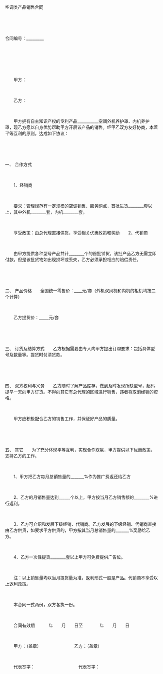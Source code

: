 



空调类产品销售合同



 

　　

　　


 合同编号：_________
 
　　
 
　　



　　

　　甲方：

　　

　　乙方：　　

　　

　　甲方拥有自主知识产权的专利产品___________空调外机养护罩、内机养护罩，现乙方愿以自身优势帮助甲方开展该产品的销售。经甲乙双方友好协商，本着平等互利的原则，达成如下协议：

　　

　　

一、
合作方式

　　

　　1、经销商

　　

　　要求：管理规范有一定规模的空调销售、服务网点，首批进货________套以上，其中外机________套，内机________套。

　　

　　享受政策：由总代理直接供货，享受相关优惠政策和奖励　　2、代销商

　　

　　由甲方提供各种型号产品共计________个的首批铺货，该批产品乙方无需立即付款，但是该批货物如出现损坏或丢失，乙方必须承担相应的赔偿责任。

　　

　　

二、
产品价格　　全国统一零售价：____元/套（外机双风机和内机的柜机均按二个计算）

　　

　　乙方提货价：_____元/套

　　

　　

三、
订货及结算方式　　乙方根据需要由专人向甲方提出订购要求：包括具体型号及数量等。提货时付清货款。

　　

　　

四、
双方权利与义务　　乙方随时了解产品库存，做到及时发现所缺型号，起码提早一天向甲方订货。不得向其它有总代理的区域进行销售，违者将取消经销的资格。

　　

　　甲方应积极配合乙方的销售工作，并保证好产品的质量。

　　

　　

五、
其它　　为了充分体现平等互利，实现合作双赢，甲方提供以下优惠政策，支持乙方的工作。

　　

　　1、甲方把乙方每月总销售量的_______%作为推广费返还给乙方

　　

　　2、乙方的月销售量达到______个以上，甲方按当月乙方销售额的________%进行返利。

　　

　　3、乙方可介绍和发展下级经销、代销商。乙方发展的下级经销、代销商直接由乙方供货，如要求甲方供货的，甲方按其当月总销售量的_______%奖励给乙方。

　　

　　4、乙方一次性提货________套以上甲方可免费提供广告位。

　　

　　注：以上销售量均以当月提货量为准，返利形式一般是产品。代销商不享受以上返利政策。　　

　　

　　本合同一式两份，双方各执一份。　　

　　

　　合同有效期　　　 年　　月　　日至　　　　年　　月　　日　　

　　

　　甲方：（盖章）　　　　　　　　 乙方：（盖章）

　　

　　代表签字：　　　　　　　　　　 代表签字：